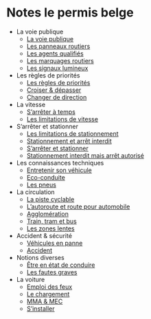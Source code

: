 # Notes le permis belge
- La voie publique
  - [La voie publique](lessons/01%20-%20La%20voie%20publique/01%20-%20La%20voie%20publique.md)
  - [Les panneaux routiers](lessons/01%20-%20La%20voie%20publique/04%20-%20Les%20panneaux%20routiers.md)
  - [Les agents qualifiés](lessons/01%20-%20La%20voie%20publique/02%20-%20Les%20agents%20qualifiés.md)
  - [Les marquages routiers](lessons/01%20-%20La%20voie%20publique/05%20-%20Les%20marquages%20routiers.md)
  - [Les signaux lumineux](lessons/01%20-%20La%20voie%20publique/03%20-%20Les%20signaux%20lumineux.md)
- Les règles de priorités
  - [Les règles de priorités](lessons/03%20-%20Les%20règles%20de%20priorités/01%20-%20Les%20règles%20de%20priorités.md)
  - [Croiser & dépasser](lessons/03%20-%20Les%20règles%20de%20priorités/03%20-%20Croiser%20&%20dépasser.md)
  - [Changer de direction](lessons/03%20-%20Les%20règles%20de%20priorités/02%20-%20Changer%20de%20direction.md)
- La vitesse
  - [S’arrêter à temps](lessons/04%20-%20La%20vitesse/02%20-%20S’arrêter%20à%20temps.md)
  - [Les limitations de vitesse](lessons/04%20-%20La%20vitesse/01%20-%20Les%20limitations%20de%20vitesse.md)
- S’arrêter et stationner
  - [Les limitations de stationnement](lessons/05%20-%20S’arrêter%20et%20stationner/02%20-%20Les%20limitations%20de%20stationnement.md)
  - [Stationnement et arrêt interdit](lessons/05%20-%20S’arrêter%20et%20stationner/03%20-%20Stationnement%20et%20arrêt%20interdit.md)
  - [S’arrêter et stationner](lessons/05%20-%20S’arrêter%20et%20stationner/01%20-%20S’arrêter%20et%20stationner.md)
  - [Stationnement interdit mais arrêt autorisé](lessons/05%20-%20S’arrêter%20et%20stationner/04%20-%20Stationnement%20interdit%20mais%20arrêt%20autorisé.md)
- Les connaissances techniques
  - [Entretenir son véhicule](lessons/07%20-%20Les%20connaissances%20techniques/01%20-%20Entretenir%20son%20véhicule.md)
  - [Eco-conduite](lessons/07%20-%20Les%20connaissances%20techniques/03%20-%20Eco-conduite.md)
  - [Les pneus](lessons/07%20-%20Les%20connaissances%20techniques/02%20-%20Les%20pneus.md)
- La circulation
  - [La piste cyclable](lessons/02%20-%20La%20circulation/05%20-%20La%20piste%20cyclable.md)
  - [L’autoroute et route pour automobile](lessons/02%20-%20La%20circulation/02%20-%20L’autoroute%20et%20route%20pour%20automobile.md)
  - [Agglomération](lessons/02%20-%20La%20circulation/01%20-%20Agglomération.md)
  - [Train, tram et bus](lessons/02%20-%20La%20circulation/04%20-%20Train,%20tram%20et%20bus.md)
  - [Les zones lentes](lessons/02%20-%20La%20circulation/03%20-%20Les%20zones%20lentes.md)
- Accident & sécurité
  - [Véhicules en panne](lessons/08%20-%20Accident%20&%20sécurité/02%20-%20Véhicules%20en%20panne.md)
  - [Accident](lessons/08%20-%20Accident%20&%20sécurité/01%20-%20Accident.md)
- Notions diverses
  - [Être en état de conduire](lessons/09%20-%20Notions%20diverses/01%20-%20Être%20en%20état%20de%20conduire.md)
  - [Les fautes graves](lessons/09%20-%20Notions%20diverses/03%20-%20Les%20fautes%20graves.md)
- La voiture
  - [Emploi des feux](lessons/06%20-%20La%20voiture/03%20-%20Emploi%20des%20feux.md)
  - [Le chargement](lessons/06%20-%20La%20voiture/04%20-%20Le%20chargement.md)
  - [MMA & MEC](lessons/06%20-%20La%20voiture/02%20-%20MMA%20&%20MEC.md)
  - [S’installer](lessons/06%20-%20La%20voiture/01%20-%20S’installer.md)
